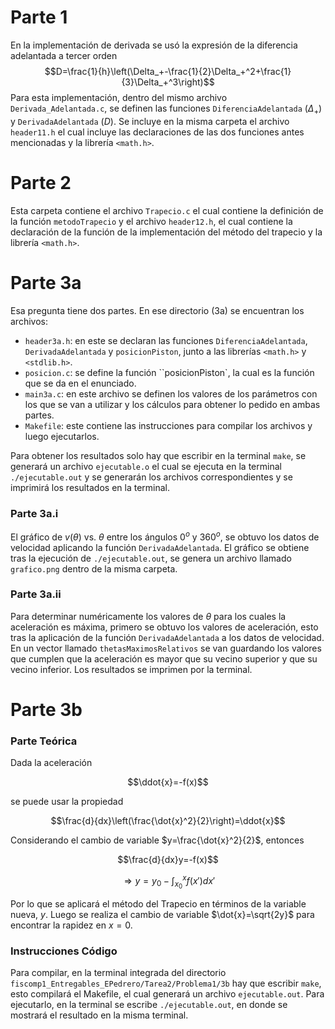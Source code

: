 # Parte 1
En la implementación de derivada se usó la expresión de la diferencia adelantada a tercer orden
$$D=\frac{1}{h}\left(\Delta_+-\frac{1}{2}\Delta_+^2+\frac{1}{3}\Delta_+^3\right)$$
Para esta implementación, dentro del mismo archivo `Derivada_Adelantada.c`, se definen las funciones `DiferenciaAdelantada` ($\Delta_+$) y `DerivadaAdelantada` ($D$). Se incluye en la misma carpeta el archivo `header11.h` el cual incluye las declaraciones de las dos funciones antes mencionadas y la librería `<math.h>`.

# Parte 2
Esta carpeta contiene el archivo `Trapecio.c` el cual contiene la definición de la función `metodoTrapecio` y el archivo `header12.h`, el cual contiene la declaración de la función de la implementación del método del trapecio y la librería `<math.h>`.

# Parte 3a
Esa pregunta tiene dos partes. En ese directorio (3a) se encuentran los archivos:
* `header3a.h`: en este se declaran las funciones `DiferenciaAdelantada`, `DerivadaAdelantada` y `posicionPiston`, junto a las librerías `<math.h>` y `<stdlib.h>`.
* `posicion.c`: se define la función ``posicionPiston`, la cual es la función que se da en el enunciado.
* `main3a.c`: en este archivo se definen los valores de los parámetros con los que se van a utilizar y los cálculos para obtener lo pedido en ambas partes.
* `Makefile`: este contiene las instrucciones para compilar los archivos y luego ejecutarlos.  

Para obtener los resultados solo hay que escribir en la terminal `make`, se generará un archivo `ejecutable.o` el cual se ejecuta en la terminal `./ejecutable.out` y se generarán los archivos correspondientes y se imprimirá los resultados en la terminal.

### Parte 3a.i
El gráfico de $v(\theta)$ vs. $\theta$ entre los ángulos $0^o$ y $360^o$, se obtuvo los datos de velocidad aplicando la función `DerivadaAdelantada`. El gráfico se obtiene tras la ejecución de `./ejecutable.out`, se genera un archivo llamado `grafico.png` dentro de la misma carpeta. 

### Parte 3a.ii
Para determinar numéricamente los valores de $\theta$ para los cuales la aceleración es máxima, primero se obtuvo los valores de aceleración, esto tras la aplicación de la función `DerivadaAdelantada` a los datos de velocidad. En un vector llamado `thetasMaximosRelativos` se van guardando los valores que cumplen que la aceleración es mayor que su vecino superior y que su vecino inferior. Los resultados se imprimen por la terminal.

# Parte 3b
### Parte Teórica
Dada la aceleración

$$\ddot{x}=-f(x)$$

se puede usar la propiedad

$$\frac{d}{dx}\left(\frac{\dot{x}^2}{2}\right)=\ddot{x}$$

Considerando el cambio de variable $y=\frac{\dot{x}^2}{2}$, entonces

$$\frac{d}{dx}y=-f(x)$$

$$\Rightarrow y=y_0-\int_{x_0}^{x}f(x')dx'$$

Por lo que se aplicará el método del Trapecio en términos de la variable nueva, $y$. Luego se realiza el cambio de variable $\dot{x}=\sqrt{2y}$ para encontrar la rapidez en $x=0$.

### Instrucciones Código
Para compilar, en la terminal integrada del directorio `fiscomp1_Entregables_EPedrero/Tarea2/Problema1/3b` hay que escribir `make`, esto compilará el Makefile, el cual generará un archivo `ejecutable.out`. Para ejecutarlo, en la terminal se escribe `./ejecutable.out`, en donde se mostrará el resultado en la misma terminal.